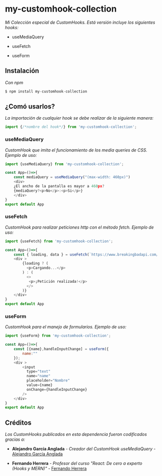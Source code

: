# my-customhook-collection

_Mi Colección especial de CustomHooks._
_Está versión incluye los siguientes hooks:_

- useMediaQuery

- useFetch

- useForm

## Instalación

_Con npm_

```js
$ npm install my-customhook-collection
```

## ¿Comó usarlos?

_La importación de cualquier hook se debe realizar de la siguiente manera:_

```js
import {/*nombre del hook*/} from 'my-customhook-collection';
```

### useMediaQuery

_CustomHook que imita el funcionamiento de los media queries de CSS._
_Ejemplo de uso:_


```js
import {useMediaQuery} from 'my-customhook-collection';

const App=()=>{
    const mediaQuery = useMediaQuery("(max-width: 460px)")
    <div>
    ¿El ancho de la pantalla es mayor a 460px?
    {mediaQuery?<p>No</p>:<p>Si</p>}
    </div>
}
export default App
```

### useFetch

_CustomHook para realizar peticiones http con el método fetch._
_Ejemplo de uso:_

```js
import {useFetch} from 'my-customhook-collection';

const App=()=>{
    const { loading, data } = useFetch(`https://www.breakingbadapi.com/api/quotes/1`);
    <div >
        {loading ? (
          <p>Cargando...</p>
        ) : (
          <>
           <p>¡Petición realizada!</p>
          </>
        )}
    </div>
}
export default App
```

### useForm

_CustomHook para el manejo de formularios._
_Ejemplo de uso:_

```js
import {useForm} from 'my-customhook-collection';

const App=()=>{
    const [{name},handleInputChange] = useForm({
        name:""
    });
    <div >
        <input
          type="text"
          name="name"
          placeholder="Nombre"
          value={name}
          onChange={handleInputChange}
        />
    </div>
}
export default App
```

## Créditos

_Los CustomHooks publicados en esta dependencia fueron codificados gracias a:_

- **Alejandro García Anglada** - _Creador del CustomHook useMediaQuery_ - [Alejandro García Anglada](https://www.youtube.com/user/aganglada91)

- **Fernando Herrera** - _Profesor del curso "React: De cero a experto (Hooks y MERN)"_ - [Fernando Herrera](https://www.udemy.com/course/react-cero-experto/#instructor-1)

